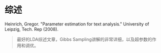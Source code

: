 # 综述 #
Heinrich, Gregor. "Parameter estimation for text analysis." University of Leipzig, Tech. Rep (2008).
> 最好的LDA综述文章，Gibbs Sampling讲解的非常详细，以及超参数的作用和调优。